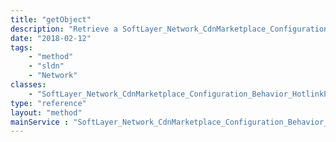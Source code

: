 ```yaml
---
title: "getObject"
description: "Retrieve a SoftLayer_Network_CdnMarketplace_Configuration_Behavior_HotlinkProtection record."
date: "2018-02-12"
tags:
    - "method"
    - "sldn"
    - "Network"
classes:
    - "SoftLayer_Network_CdnMarketplace_Configuration_Behavior_HotlinkProtection"
type: "reference"
layout: "method"
mainService : "SoftLayer_Network_CdnMarketplace_Configuration_Behavior_HotlinkProtection"
---
```

